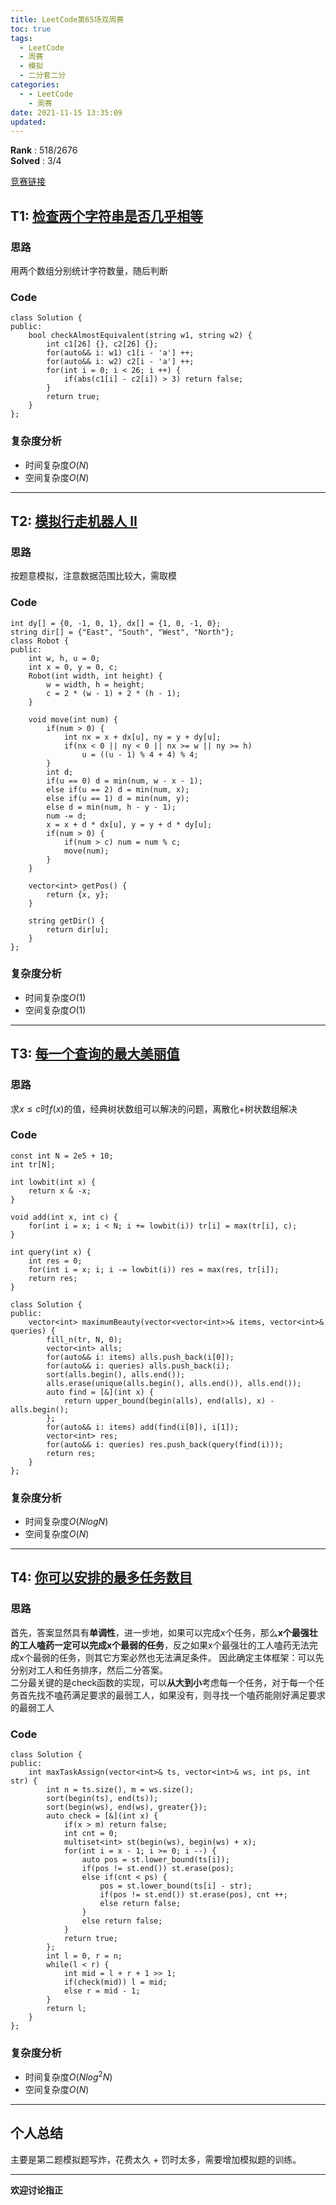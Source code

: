 ```yaml
---
title: LeetCode第65场双周赛
toc: true
tags:
  - LeetCode
  - 周赛
  - 模拟
  - 二分套二分
categories:
  - - LeetCode
    - 周赛
date: 2021-11-15 13:35:09
updated:
---
```


**Rank** : 518/2676  
**Solved** : 3/4 

[竞赛链接](https://leetcode-cn.com/contest/biweekly-contest-65/)

<!--more-->

## T1: [检查两个字符串是否几乎相等](https://leetcode-cn.com/problems/check-whether-two-strings-are-almost-equivalent/)  

### 思路
用两个数组分别统计字符数量，随后判断
### Code
```
class Solution {
public:
    bool checkAlmostEquivalent(string w1, string w2) {
        int c1[26] {}, c2[26] {};
        for(auto&& i: w1) c1[i - 'a'] ++;
        for(auto&& i: w2) c2[i - 'a'] ++;
        for(int i = 0; i < 26; i ++) {
            if(abs(c1[i] - c2[i]) > 3) return false;
        }
        return true;
    }
};
```
### 复杂度分析

- 时间复杂度$O(N)$
- 空间复杂度$O(N)$
----

## T2: [模拟行走机器人 II](https://leetcode-cn.com/problems/walking-robot-simulation-ii/)  

### 思路
按题意模拟，注意数据范围比较大，需取模
### Code
```
int dy[] = {0, -1, 0, 1}, dx[] = {1, 0, -1, 0};
string dir[] = {"East", "South", "West", "North"};
class Robot {
public: 
    int w, h, u = 0;
    int x = 0, y = 0, c;
    Robot(int width, int height) {
        w = width, h = height;
        c = 2 * (w - 1) + 2 * (h - 1);
    }
    
    void move(int num) {
        if(num > 0) {
            int nx = x + dx[u], ny = y + dy[u];
            if(nx < 0 || ny < 0 || nx >= w || ny >= h)
                u = ((u - 1) % 4 + 4) % 4;
        }
        int d;
        if(u == 0) d = min(num, w - x - 1);
        else if(u == 2) d = min(num, x);
        else if(u == 1) d = min(num, y);
        else d = min(num, h - y - 1);
        num -= d;
        x = x + d * dx[u], y = y + d * dy[u];
        if(num > 0) {
            if(num > c) num = num % c;
            move(num);
        } 
    }
    
    vector<int> getPos() {
        return {x, y};
    }
    
    string getDir() {
        return dir[u];
    }
};
```
### 复杂度分析

- 时间复杂度$O(1)$
- 空间复杂度$O(1)$
----

## T3: [每一个查询的最大美丽值](https://leetcode-cn.com/problems/most-beautiful-item-for-each-query/)  

### 思路
求$x \leq c$时$f(x)$的值，经典树状数组可以解决的问题，离散化+树状数组解决
### Code
```
const int N = 2e5 + 10;
int tr[N];

int lowbit(int x) {
    return x & -x;
}

void add(int x, int c) {
    for(int i = x; i < N; i += lowbit(i)) tr[i] = max(tr[i], c);
}

int query(int x) {
    int res = 0;
    for(int i = x; i; i -= lowbit(i)) res = max(res, tr[i]);
    return res;
}

class Solution {
public:
    vector<int> maximumBeauty(vector<vector<int>>& items, vector<int>& queries) {
        fill_n(tr, N, 0);
        vector<int> alls;
        for(auto&& i: items) alls.push_back(i[0]);
        for(auto&& i: queries) alls.push_back(i);
        sort(alls.begin(), alls.end());
        alls.erase(unique(alls.begin(), alls.end()), alls.end());
        auto find = [&](int x) {
            return upper_bound(begin(alls), end(alls), x) - alls.begin();
        };
        for(auto&& i: items) add(find(i[0]), i[1]);
        vector<int> res;
        for(auto&& i: queries) res.push_back(query(find(i)));
        return res;
    }
};
```
### 复杂度分析
- 时间复杂度$O(NlogN)$
- 空间复杂度$O(N)$ 
----

## T4: [你可以安排的最多任务数目](https://leetcode-cn.com/problems/maximum-number-of-tasks-you-can-assign/)  

### 思路
首先，答案显然具有**单调性**，进一步地，如果可以完成x个任务，那么**x个最强壮的工人嗑药一定可以完成x个最弱的任务**，反之如果x个最强壮的工人嗑药无法完成x个最弱的任务，则其它方案必然也无法满足条件。
因此确定主体框架：可以先分别对工人和任务排序，然后二分答案。  
二分最关键的是check函数的实现，可以**从大到小**考虑每一个任务，对于每一个任务首先找不嗑药满足要求的最弱工人，如果没有，则寻找一个嗑药能刚好满足要求的最弱工人
### Code
```
class Solution {
public:
    int maxTaskAssign(vector<int>& ts, vector<int>& ws, int ps, int str) {
        int n = ts.size(), m = ws.size();
        sort(begin(ts), end(ts));
        sort(begin(ws), end(ws), greater{});
        auto check = [&](int x) {
            if(x > m) return false;
            int cnt = 0;
            multiset<int> st(begin(ws), begin(ws) + x);
            for(int i = x - 1; i >= 0; i --) {
                auto pos = st.lower_bound(ts[i]);
                if(pos != st.end()) st.erase(pos);
                else if(cnt < ps) {
                    pos = st.lower_bound(ts[i] - str);
                    if(pos != st.end()) st.erase(pos), cnt ++;
                    else return false;
                }
                else return false;
            }
            return true;
        };
        int l = 0, r = n;
        while(l < r) {
            int mid = l + r + 1 >> 1;
            if(check(mid)) l = mid;
            else r = mid - 1;
        }
        return l;
    }
};
```
### 复杂度分析
- 时间复杂度$O(Nlog^2N)$
- 空间复杂度$O(N)$
----

## 个人总结  
主要是第二题模拟题写炸，花费太久 + 罚时太多，需要增加模拟题的训练。  

----
**欢迎讨论指正**